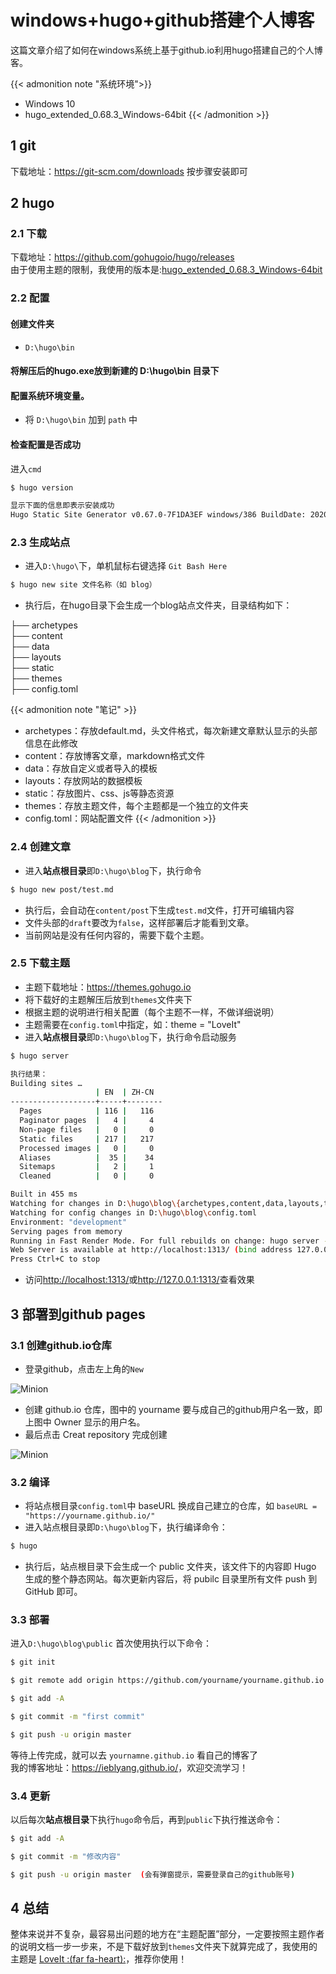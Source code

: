 # windows+hugo+github搭建个人博客


这篇文章介绍了如何在windows系统上基于github.io利用hugo搭建自己的个人博客。

<!--more-->

{{< admonition note "系统环境">}}  
* Windows 10  
* hugo_extended_0.68.3_Windows-64bit
{{< /admonition >}}

## 1 git

下载地址：<https://git-scm.com/downloads>
按步骤安装即可

## 2 hugo 

### 2.1 下载

下载地址：<https://github.com/gohugoio/hugo/releases>  
由于使用主题的限制，我使用的版本是:[hugo_extended_0.68.3_Windows-64bit](https://github.com/gohugoio/hugo/releases/download/v0.68.3/hugo_extended_0.68.3_Windows-64bit.zip)

### 2.2 配置

#### 创建文件夹

* `D:\hugo\bin`

#### 将解压后的hugo.exe放到新建的 D:\hugo\bin 目录下

#### 配置系统环境变量。

* 将 `D:\hugo\bin` 加到 `path` 中

#### 检查配置是否成功

进入`cmd`

```Bash
$ hugo version

显示下面的信息即表示安装成功
Hugo Static Site Generator v0.67.0-7F1DA3EF windows/386 BuildDate: 2020-03-09T20:37:49Z
```

### 2.3 生成站点
* 进入`D:\hugo\`下，单机鼠标右键选择 `Git Bash Here`

```Bash
$ hugo new site 文件名称（如 blog）
```

* 执行后，在hugo目录下会生成一个blog站点文件夹，目录结构如下：

├── archetypes    
├── content    
├── data    
├── layouts   
├── static   
├── themes  
├── config.toml  

{{< admonition note "笔记" >}}
* archetypes：存放default.md，头文件格式，每次新建文章默认显示的头部信息在此修改
* content：存放博客文章，markdown格式文件
* data：存放自定义或者导入的模板
* layouts：存放网站的数据模板
* static：存放图片、css、js等静态资源
* themes：存放主题文件，每个主题都是一个独立的文件夹
* config.toml：网站配置文件
{{< /admonition >}}

### 2.4 创建文章
* 进入**站点根目录**即`D:\hugo\blog`下，执行命令

```Bash
$ hugo new post/test.md
```
* 执行后，会自动在`content/post`下生成`test.md`文件，打开可编辑内容
* 文件头部的`draft`要改为`false`，这样部署后才能看到文章。
* 当前网站是没有任何内容的，需要下载个主题。

### 2.5 下载主题

* 主题下载地址：<https://themes.gohugo.io>
* 将下载好的主题解压后放到`themes`文件夹下
* 根据主题的说明进行相关配置（每个主题不一样，不做详细说明）
* 主题需要在`config.toml`中指定，如：theme = "LoveIt"
* 进入**站点根目录**即`D:\hugo\blog`下，执行命令启动服务

```Bash
$ hugo server

执行结果：
Building sites …
                   | EN  | ZH-CN
-------------------+-----+--------
  Pages            | 116 |   116
  Paginator pages  |   4 |     4
  Non-page files   |   0 |     0
  Static files     | 217 |   217
  Processed images |   0 |     0
  Aliases          |  35 |    34
  Sitemaps         |   2 |     1
  Cleaned          |   0 |     0

Built in 455 ms
Watching for changes in D:\hugo\blog\{archetypes,content,data,layouts,themes}
Watching for config changes in D:\hugo\blog\config.toml
Environment: "development"
Serving pages from memory
Running in Fast Render Mode. For full rebuilds on change: hugo server --disableFastRender
Web Server is available at http://localhost:1313/ (bind address 127.0.0.1)
Press Ctrl+C to stop
```
* 访问<http://localhost:1313/>或<http://127.0.0.1:1313/>查看效果

## 3 部署到github pages

### 3.1 创建github.io仓库

* 登录github，点击左上角的`New`

![Minion](/images/github/github01/1.jpg)

* 创建 github.io 仓库，图中的 yourname 要与成自己的github用户名一致，即上图中 Owner 显示的用户名。
* 最后点击 Creat repository 完成创建

![Minion](/images/github/github01/2.jpg)

### 3.2 编译

* 将站点根目录`config.toml`中 baseURL 换成自己建立的仓库，如 `baseURL = "https://yourname.github.io/"`
* 进入站点根目录即`D:\hugo\blog`下，执行编译命令：

```Bash
$ hugo
```
* 执行后，站点根目录下会生成一个 public 文件夹，该文件下的内容即 Hugo 生成的整个静态网站。每次更新内容后，将 pubilc 目录里所有文件 push 到 GitHub 即可。

### 3.3 部署

进入`D:\hugo\blog\public`
首次使用执行以下命令：

```Bash
$ git init

$ git remote add origin https://github.com/yourname/yourname.github.io.git 将本地目录链接到远程服务器的代码仓库

$ git add -A

$ git commit -m "first commit"

$ git push -u origin master
```

等待上传完成，就可以去 `yournamne.github.io` 看自己的博客了  
我的博客地址：<https://ieblyang.github.io/>，欢迎交流学习！

### 3.4 更新

以后每次**站点根目录**下执行`hugo`命令后，再到`public`下执行推送命令：

```Bash
$ git add -A

$ git commit -m "修改内容"

$ git push -u origin master  (会有弹窗提示，需要登录自己的github账号)

```

## 4 总结

整体来说并不复杂，最容易出问题的地方在“主题配置”部分，一定要按照主题作者的说明文档一步一步来，不是下载好放到`themes`文件夹下就算完成了，我使用的主题是 [LoveIt  :(far fa-heart):](https://github.com/dillonzq/LoveIt)，推荐你使用！


